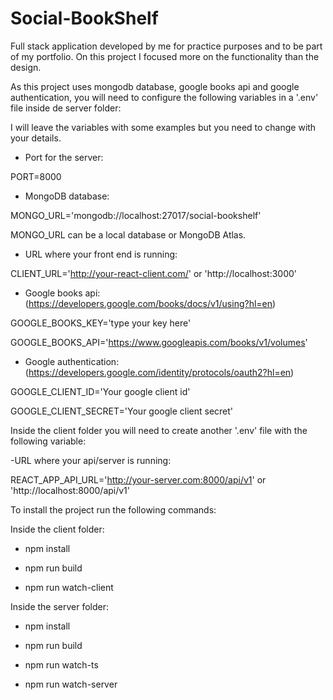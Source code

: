 # Social-BookShelf
Full stack application developed by me for practice purposes and to be part of my portfolio. On this project I focused more on the functionality than the design.

As this project uses mongodb database, google books api and google authentication, you will need to configure the following variables in a '.env' file inside de server folder:

I will leave the variables with some examples but you need to change with your details.

- Port for the server:

PORT=8000

- MongoDB database:

MONGO_URL='mongodb://localhost:27017/social-bookshelf'

MONGO_URL can be a local database or MongoDB Atlas.

- URL where your front end is running:

CLIENT_URL='http://your-react-client.com/' or 'http://localhost:3000'

- Google books api: (https://developers.google.com/books/docs/v1/using?hl=en)

GOOGLE_BOOKS_KEY='type your key here'

GOOGLE_BOOKS_API='https://www.googleapis.com/books/v1/volumes'

- Google authentication: (https://developers.google.com/identity/protocols/oauth2?hl=en)

GOOGLE_CLIENT_ID='Your google client id'

GOOGLE_CLIENT_SECRET='Your google client secret'


Inside the client folder you will need to create another '.env' file with the following variable:

-URL where your api/server is running:

REACT_APP_API_URL='http://your-server.com:8000/api/v1' or 'http://localhost:8000/api/v1'

To install the project run the following commands:

Inside the client folder:

- npm install

- npm run build

- npm run watch-client

Inside the server folder:

- npm install

- npm run build

- npm run watch-ts

- npm run watch-server
